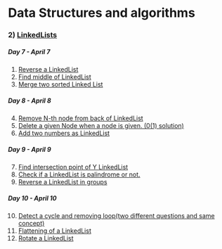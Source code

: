 # Data Structures and algorithms

### 2) [LinkedLists](https://github.com/Rani-dha/DSA/tree/master/2%20LinkedList)
##### Day 7 - April 7
1. [Reverse a LinkedList](https://github.com/Rani-dha/DSA/tree/master/2%20LinkedList/1%20Reverse%20%20a%20LinkedList)
2. [Find middle of LinkedList]()
3. [Merge two sorted Linked List](https://github.com/Rani-dha/DSA/tree/master/2%20LinkedList/3%20Merge%20two%20sorted%20LinkedList)

##### Day 8 - April 8
4. [Remove N-th node from back of LinkedList](https://github.com/Rani-dha/DSA/tree/master/2%20LinkedList/4%20Remove%20Nth%20node%20from%20the%20End%20of%20the%20LinkedList)
5. [Delete a given Node when a node is given. (0(1) solution)](https://github.com/Rani-dha/DSA/tree/master/2%20LinkedList/5%20Delete%20the%20given%20node%20when%20the%20node%20is%20given)
6. [Add two numbers as LinkedList]()

##### Day 9 - April 9
7. [Find intersection point of Y LinkedList]()
8. [Check if a LinkedList is palindrome or not.]()
9. [Reverse a LinkedList in groups]()

##### Day 10 - April 10
10. [Detect a cycle and removing loop(two different questions and same concept)]()
11. [Flattening of a LinkedList]()
12. [Rotate a LinkedList]()
